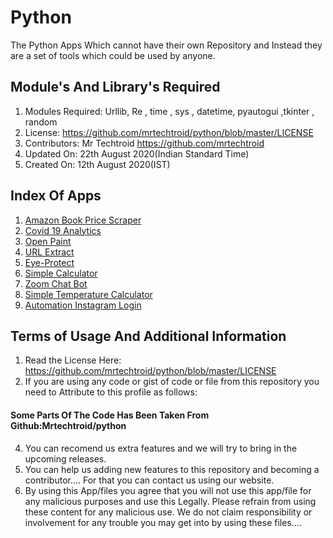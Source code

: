 # Python
The Python Apps Which cannot have their own Repository and Instead they are a set of tools which could be used by anyone.
## Module's And Library's Required
1. Modules Required: Urllib, Re , time , sys , datetime, pyautogui ,tkinter , random 
2. License:  https://github.com/mrtechtroid/python/blob/master/LICENSE
3. Contributors: Mr Techtroid https://github.com/mrtechtroid
4. Updated On: 22th August 2020(Indian Standard Time)
5. Created On: 12th August 2020(IST)
## Index Of Apps
1. [Amazon Book Price Scraper](https://github.com/mrtechtroid/python/blob/master/DESCRIPTION.md#amazon-book-price-scraper)
2. [Covid 19 Analytics](https://github.com/mrtechtroid/python/blob/master/DESCRIPTION.md#covid-19-analytics)
3. [Open Paint](https://github.com/mrtechtroid/python/blob/master/DESCRIPTION.md#open-paint)
4. [URL Extract](https://github.com/mrtechtroid/python/blob/master/DESCRIPTION.md#url-extract)
5. [Eye-Protect](https://github.com/mrtechtroid/python/blob/master/DESCRIPTION.md#eye-protect) 
6. [Simple Calculator](https://github.com/mrtechtroid/python/blob/master/DESCRIPTION.md#simple-calculator)
7. [Zoom Chat Bot](https://github.com/mrtechtroid/python/blob/master/DESCRIPTION.md#zoom-chat-bot)
8. [Simple Temperature Calculator](https://github.com/mrtechtroid/python/blob/master/DESCRIPTION.md#simple-temperature-calculator)
9. [Automation Instagram Login](https://github.com/mrtechtroid/python/blob/master/DESCRIPTION.md#automation-instagram-login) 
## Terms of Usage And Additional Information
1. Read the License Here: https://github.com/mrtechtroid/python/blob/master/LICENSE
2. If you are using any code or gist of code or file from this repository you need to Attribute to this profile as follows:  
#### Some Parts Of The Code Has Been Taken From Github:Mrtechtroid/python  
4. You can recomend us extra features and we will try to bring in the upcoming releases. 
5. You can help us adding new features to this repository and becoming a contributor.... For that you can contact us using our website. 
6. By using this App/files you agree that you will not use this app/file for any malicious purposes and use this Legally.  Please refrain from using these content for any malicious use. We do not claim responsibility or involvement for any trouble you may get into by using these files....

